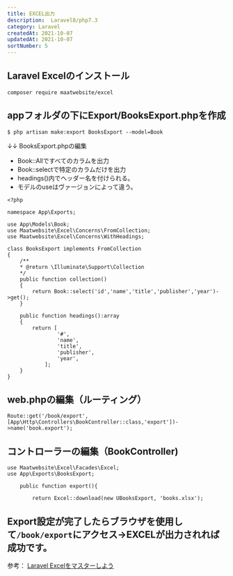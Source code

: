```yaml
---
title: EXCEL出力
description:  Laravel8/php7.3
category: Laravel
createdAt: 2021-10-07
updatedAt: 2021-10-07
sortNumber: 5
---
```


## Laravel Excelのインストール
```
composer require maatwebsite/excel
```
## appフォルダの下にExport/BooksExport.phpを作成
```
$ php artisan make:export BooksExport --model=Book
```
↓↓ BooksExport.phpの編集
- Book::Allですべてのカラムを出力
- Book::selectで特定のカラムだけを出力
- headings()内でヘッダー名を付けられる。
- モデルのuseはヴァージョンによって違う。
```
<?php

namespace App\Exports;

use App\Models\Book;
use Maatwebsite\Excel\Concerns\FromCollection;
use Maatwebsite\Excel\Concerns\WithHeadings;

class BooksExport implements FromCollection
{
    /**
    * @return \Illuminate\Support\Collection
    */
    public function collection()
    {
        return Book::select('id','name','title','publisher','year')->get();
    }

	public function headings():array
	{
		return [
				'#',
				'name',
				'title',
				'publisher',
				'year',
			];
	}
}

```
## web.phpの編集（ルーティング）
```
Route::get('/book/export',[App\Http\Controllers\BookController::class,'export'])->name('book.export');
```

## コントローラーの編集（BookController)
```
use Maatwebsite\Excel\Facades\Excel;
use App\Exports\BooksExport;

    public function export(){

	    return Excel::download(new UBooksExport, 'books.xlsx'); 

```

## Export設定が完了したらブラウザを使用して`/book/export`にアクセス→EXCELが出力されれば成功です。
参考：
[Laravel Excelをマスターしよう](https://reffect.co.jp/laravel/laravel_excel_master)

